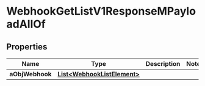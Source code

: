

# WebhookGetListV1ResponseMPayloadAllOf

## Properties

Name | Type | Description | Notes
------------ | ------------- | ------------- | -------------
**aObjWebhook** | [**List&lt;WebhookListElement&gt;**](WebhookListElement.md) |  | 




